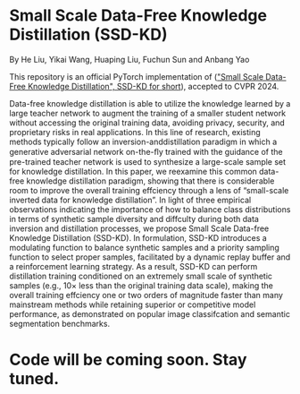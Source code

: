 # Small Scale Data-Free Knowledge Distillation (SSD-KD)

By He Liu, Yikai Wang, Huaping Liu, Fuchun Sun and Anbang Yao

This repository is an official PyTorch implementation of (["Small Scale Data-Free Knowledge Distillation", SSD-KD for short](https://github.com/OSVAI/SSD-KD)), accepted to CVPR 2024. 

Data-free knowledge distillation is able to utilize the knowledge learned by a large teacher network to augment the training of a smaller student network without accessing the original training data, avoiding privacy, security, and proprietary risks in real applications. In this line of research, existing methods typically follow an inversion-anddistillation paradigm in which a generative adversarial network on-the-ﬂy trained with the guidance of the pre-trained teacher network is used to synthesize a large-scale sample set for knowledge distillation. In this paper, we reexamine this common data-free knowledge distillation paradigm, showing that there is considerable room to improve the overall training effciency through a lens of “small-scale inverted data for knowledge distillation”. In light of three
empirical observations indicating the importance of how to balance class distributions in terms of synthetic sample diversity and diffculty during both data inversion and distillation processes, we propose Small Scale Data-free Knowledge Distillation (SSD-KD). In formulation, SSD-KD introduces a modulating function to balance synthetic samples and a priority sampling function to select proper samples, facilitated by a dynamic replay buffer and a reinforcement learning strategy. As a result, SSD-KD can perform distillation training conditioned on an extremely small scale of synthetic samples (e.g., 10× less than the original training data scale), making the overall training effciency one or two orders of magnitude faster than many mainstream methods while retaining superior or competitive model performance, as demonstrated on popular image classifcation and semantic segmentation benchmarks. 

# Code will be coming soon. Stay tuned.

